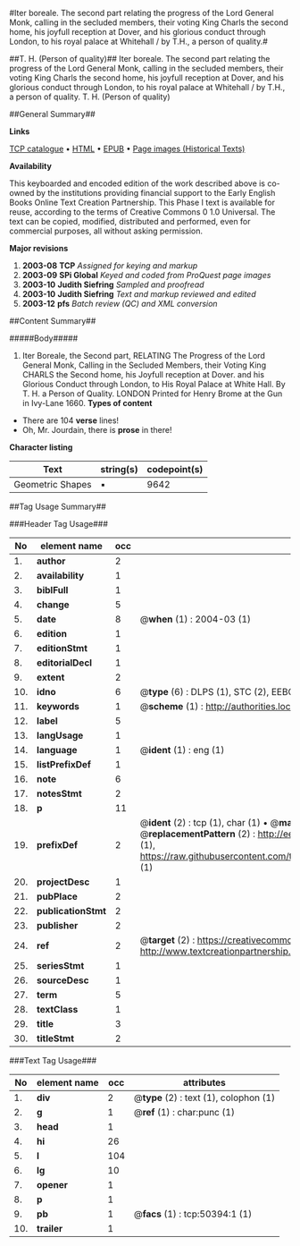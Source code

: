 #Iter boreale. The second part relating the progress of the Lord General Monk, calling in the secluded members, their voting King Charls the second home, his joyfull reception at Dover, and his glorious conduct through London, to his royal palace at Whitehall / by T.H., a person of quality.#

##T. H. (Person of quality)##
Iter boreale. The second part relating the progress of the Lord General Monk, calling in the secluded members, their voting King Charls the second home, his joyfull reception at Dover, and his glorious conduct through London, to his royal palace at Whitehall / by T.H., a person of quality.
T. H. (Person of quality)

##General Summary##

**Links**

[TCP catalogue](http://www.ota.ox.ac.uk/tcp/)  • 
[HTML](http://tei.it.ox.ac.uk/tcp/Texts-HTML/free/A43/A43252.html)  • 
[EPUB](http://tei.it.ox.ac.uk/tcp/Texts-EPUB/free/A43/A43252.epub) • 
[Page images (Historical Texts)](https://data.historicaltexts.jisc.ac.uk/view?pubId=eebo-40642747e&pageId=eebo-40642747e-50394-1)

**Availability**

This keyboarded and encoded edition of the
	       work described above is co-owned by the institutions
	       providing financial support to the Early English Books
	       Online Text Creation Partnership. This Phase I text is
	       available for reuse, according to the terms of Creative
	       Commons 0 1.0 Universal. The text can be copied,
	       modified, distributed and performed, even for
	       commercial purposes, all without asking permission.

**Major revisions**

1. __2003-08__ __TCP__ *Assigned for keying and markup*
1. __2003-09__ __SPi Global__ *Keyed and coded from ProQuest page images*
1. __2003-10__ __Judith Siefring__ *Sampled and proofread*
1. __2003-10__ __Judith Siefring__ *Text and markup reviewed and edited*
1. __2003-12__ __pfs__ *Batch review (QC) and XML conversion*

##Content Summary##

#####Body#####

1. Iter Boreale, the Second part, RELATING The Progress of the Lord General Monk, Calling in the Secluded Members, their Voting King CHARLS the Second home, his Joyfull reception at Dover. and his Glorious Conduct through London, to His Royal Palace at White Hall. By T. H. a Person of Quality.
LONDON Printed for Henry Brome at the Gun in Ivy-Lane 1660.
**Types of content**

  * There are 104 **verse** lines!
  * Oh, Mr. Jourdain, there is **prose** in there!

**Character listing**


|Text|string(s)|codepoint(s)|
|---|---|---|
|Geometric Shapes|▪|9642|

##Tag Usage Summary##

###Header Tag Usage###

|No|element name|occ|attributes|
|---|---|---|---|
|1.|__author__|2||
|2.|__availability__|1||
|3.|__biblFull__|1||
|4.|__change__|5||
|5.|__date__|8| @__when__ (1) : 2004-03 (1)|
|6.|__edition__|1||
|7.|__editionStmt__|1||
|8.|__editorialDecl__|1||
|9.|__extent__|2||
|10.|__idno__|6| @__type__ (6) : DLPS (1), STC (2), EEBO-CITATION (1), OCLC (1), VID (1)|
|11.|__keywords__|1| @__scheme__ (1) : http://authorities.loc.gov/ (1)|
|12.|__label__|5||
|13.|__langUsage__|1||
|14.|__language__|1| @__ident__ (1) : eng (1)|
|15.|__listPrefixDef__|1||
|16.|__note__|6||
|17.|__notesStmt__|2||
|18.|__p__|11||
|19.|__prefixDef__|2| @__ident__ (2) : tcp (1), char (1)  •  @__matchPattern__ (2) : ([0-9\-]+):([0-9IVX]+) (1), (.+) (1)  •  @__replacementPattern__ (2) : http://eebo.chadwyck.com/downloadtiff?vid=$1&page=$2 (1), https://raw.githubusercontent.com/textcreationpartnership/Texts/master/tcpchars.xml#$1 (1)|
|20.|__projectDesc__|1||
|21.|__pubPlace__|2||
|22.|__publicationStmt__|2||
|23.|__publisher__|2||
|24.|__ref__|2| @__target__ (2) : https://creativecommons.org/publicdomain/zero/1.0/ (1), http://www.textcreationpartnership.org/docs/. (1)|
|25.|__seriesStmt__|1||
|26.|__sourceDesc__|1||
|27.|__term__|5||
|28.|__textClass__|1||
|29.|__title__|3||
|30.|__titleStmt__|2||


###Text Tag Usage###

|No|element name|occ|attributes|
|---|---|---|---|
|1.|__div__|2| @__type__ (2) : text (1), colophon (1)|
|2.|__g__|1| @__ref__ (1) : char:punc (1)|
|3.|__head__|1||
|4.|__hi__|26||
|5.|__l__|104||
|6.|__lg__|10||
|7.|__opener__|1||
|8.|__p__|1||
|9.|__pb__|1| @__facs__ (1) : tcp:50394:1 (1)|
|10.|__trailer__|1||
